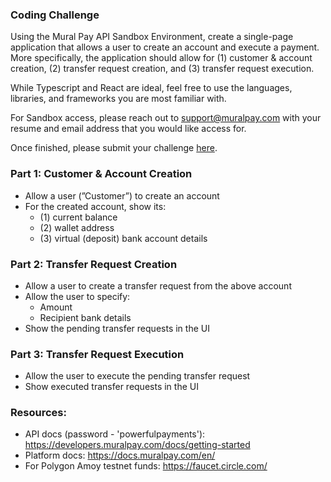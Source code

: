 ### Coding Challenge

Using the Mural Pay API Sandbox Environment, create a single-page application that allows a user to create an account and execute a payment. More specifically, the application should allow for (1) customer & account creation, (2) transfer request creation, and (3) transfer request execution.

While Typescript and React are ideal, feel free to use the languages, libraries, and frameworks you are most familiar with.

For Sandbox access, please reach out to [support@muralpay.com](mailto:support@muralpay.com) with your resume and email address that you would like access for.

Once finished, please submit your challenge [here](https://docs.google.com/forms/d/e/1FAIpQLSfzDopDRb-HoMtTNUZCcydzjR4q_HeH9D7d4ffwEFoJiSAPIg/viewform).

### Part 1: Customer & Account Creation

- Allow a user (”Customer”) to create an account
- For the created account, show its:
    - (1) current balance
    - (2) wallet address
    - (3) virtual (deposit) bank account details

### Part 2: Transfer Request Creation

- Allow a user to create a transfer request from the above account
- Allow the user to specify:
    - Amount
    - Recipient bank details
- Show the pending transfer requests in the UI

### Part 3: Transfer Request Execution

- Allow the user to execute the pending transfer request
- Show executed transfer requests in the UI

### Resources:

- API docs (password - 'powerfulpayments'): https://developers.muralpay.com/docs/getting-started
- Platform docs: https://docs.muralpay.com/en/
- For Polygon Amoy testnet funds: https://faucet.circle.com/
